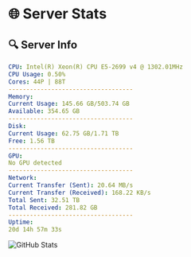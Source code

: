# 🌐 Server Stats
## 🔍 Server Info
```yaml
CPU: Intel(R) Xeon(R) CPU E5-2699 v4 @ 1302.01MHz
CPU Usage: 0.50%
Cores: 44P | 88T
-----------------------------------
Memory:
Current Usage: 145.66 GB/503.74 GB
Available: 354.65 GB
-----------------------------------
Disk:
Current Usage: 62.75 GB/1.71 TB
Free: 1.56 TB
-----------------------------------
GPU:
No GPU detected
-----------------------------------
Network:
Current Transfer (Sent): 20.64 MB/s
Current Transfer (Received): 168.22 KB/s
Total Sent: 32.51 TB
Total Received: 281.82 GB
-----------------------------------
Uptime:
20d 14h 57m 33s
```
![GitHub Stats](https://img.shields.io/badge/Updated-2025-03-28_12:20:22-blue)